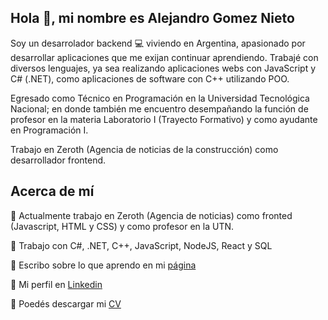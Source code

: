 

## Hola :wave:, mi nombre es Alejandro Gomez Nieto

Soy un desarrolador backend :computer: viviendo en Argentina, apasionado por desarrollar aplicaciones que me exijan continuar aprendiendo. Trabajé con diversos lenguajes, ya sea realizando aplicaciones webs con JavaScript y C# (.NET), como aplicaciones de software con C++ utilizando POO. 

Egresado como Técnico en Programación en la Universidad Tecnológica Nacional; en donde también me encuentro desempañando la función de profesor en la materia Laboratorio I (Trayecto Formativo) y como ayudante en Programación I.

Trabajo en Zeroth (Agencia de noticias de la construcción) como desarrollador frontend.

## Acerca de mí

:small_red_triangle: Actualmente trabajo en Zeroth (Agencia de noticias) como fronted (Javascript, HTML y CSS) y como profesor en la UTN.

:small_red_triangle: Trabajo con C#, .NET, C++, JavaScript, NodeJS, React y SQL

:small_red_triangle: Escribo sobre lo que aprendo en mi [página](https://alegomeznieto.com.ar)

:small_red_triangle: Mi perfil en [Linkedin](https://www.linkedin.com/in/alejandro-gomez-nieto/)

:small_red_triangle: Poedés descargar mi [CV](https://drive.google.com/file/d/1-gXeE1XtqUpaGfjsTl3CpA-qXnR5bXXb/view)
